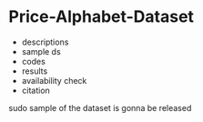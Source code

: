 # Price-Alphabet-Dataset

- descriptions
- sample ds
- codes
- results
- availability check
- citation

sudo sample of the dataset is gonna be released
